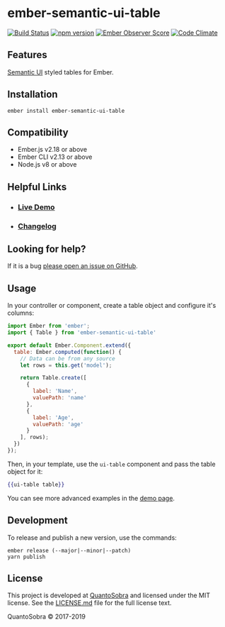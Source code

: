 # ember-semantic-ui-table

[![Build Status](https://travis-ci.org/quantosobra/ember-semantic-ui-table.svg)](https://travis-ci.org/quantosobra/ember-semantic-ui-table)
[![npm version](https://badge.fury.io/js/ember-semantic-ui-table.svg)](http://badge.fury.io/js/ember-semantic-ui-table)
[![Ember Observer Score](http://emberobserver.com/badges/ember-semantic-ui-table.svg)](http://emberobserver.com/addons/ember-semantic-ui-table)
[![Code Climate](https://codeclimate.com/github/quantosobra/ember-semantic-ui-table/badges/gpa.svg)](https://codeclimate.com/github/quantosobra/ember-semantic-ui-table)

## Features

[Semantic UI](http://semantic-ui.com/) styled tables for Ember.

## Installation

```
ember install ember-semantic-ui-table
```

## Compatibility

- Ember.js v2.18 or above
- Ember CLI v2.13 or above
- Node.js v8 or above

## Helpful Links

- ### [Live Demo](http://quantosobra.github.io/ember-semantic-ui-table)

- ### [Changelog](CHANGELOG.md)

## Looking for help?

If it is a bug [please open an issue on GitHub](https://github.com/quantosobra/ember-semantic-ui-table/issues).

## Usage

In your controller or component, create a table object and configure it's columns:

```js
import Ember from 'ember';
import { Table } from 'ember-semantic-ui-table'

export default Ember.Component.extend({
  table: Ember.computed(function() {
    // Data can be from any source
    let rows = this.get('model');

    return Table.create([
      {
        label: 'Name',
        valuePath: 'name'
      },
      {
        label: 'Age',
        valuePath: 'age'
      }
    ], rows);
  })
});
```

Then, in your template, use the `ui-table` component and pass the table object for it:

```hbs
{{ui-table table}}
```

You can see more advanced examples in the [demo page](http://quantosobra.github.io/ember-semantic-ui-table).

## Development

To release and publish a new version, use the commands:

```
ember release (--major|--minor|--patch)
yarn publish
```

## License

This project is developed at [QuantoSobra](https://www.quantosobra.com.br) and licensed under the MIT license.
See the [LICENSE.md](LICENSE.md) file for the full license text.

QuantoSobra &copy; 2017-2019
